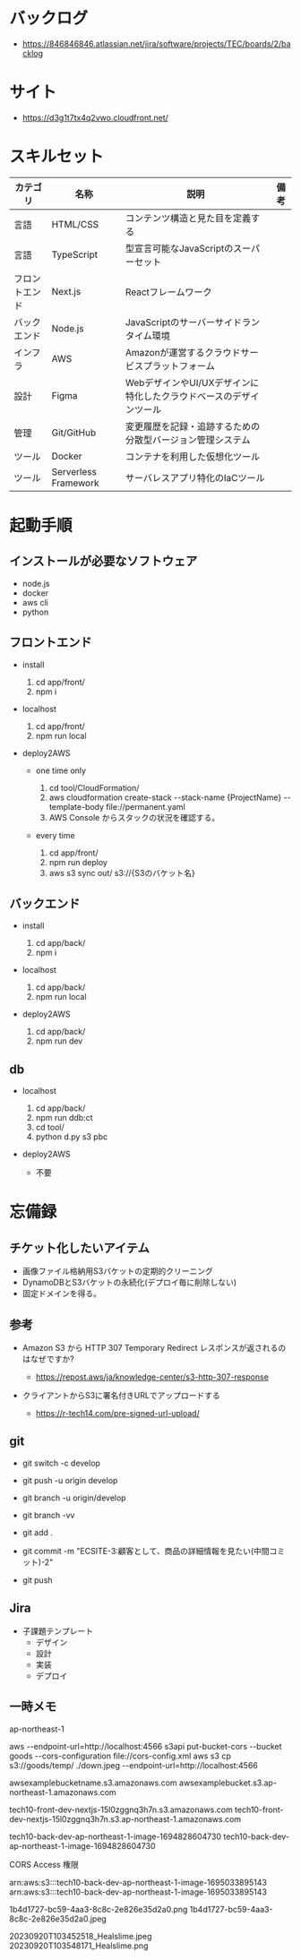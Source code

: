 # バックログ
  - https://846846846.atlassian.net/jira/software/projects/TEC/boards/2/backlog

# サイト
  - https://d3g1t7tx4q2vwo.cloudfront.net/

# スキルセット
  |カテゴリ|名称|説明|備考|
  |--|--|--|--|
  |言語|HTML/CSS|コンテンツ構造と見た目を定義する||
  |言語|TypeScript|型宣言可能なJavaScriptのスーパーセット||
  |フロントエンド|Next.js|Reactフレームワーク||
  |バックエンド|Node.js|JavaScriptのサーバーサイドランタイム環境||
  |インフラ|AWS|Amazonが運営するクラウドサービスプラットフォーム||
  |設計|Figma|WebデザインやUI/UXデザインに特化したクラウドベースのデザインツール||
  |管理|Git/GitHub|変更履歴を記録・追跡するための分散型バージョン管理システム||
  |ツール|Docker|コンテナを利用した仮想化ツール||
  |ツール|Serverless Framework|サーバレスアプリ特化のIaCツール||

# 起動手順
## インストールが必要なソフトウェア
  - node.js
  - docker
  - aws cli
  - python

## フロントエンド
  - install
    1. cd app/front/
    2. npm i

  - localhost
    1. cd app/front/
    2. npm run local

  - deploy2AWS
    - one time only
      1. cd tool/CloudFormation/
      2. aws cloudformation create-stack --stack-name {ProjectName} --template-body file://permanent.yaml
      3. AWS Console からスタックの状況を確認する。

    - every time
      1. cd app/front/
      2. npm run deploy
      3. aws s3 sync out/ s3://{S3のバケット名}

## バックエンド
  - install
    1. cd app/back/
    2. npm i

  - localhost
    1. cd app/back/
    2. npm run local

  - deploy2AWS
    1. cd app/back/
    2. npm run dev

## db
  - localhost
    1. cd app/back/
    2. npm run ddb:ct
    3. cd tool/
    4. python d.py s3 pbc

  - deploy2AWS
    - 不要

# 忘備録
## チケット化したいアイテム
  - 画像ファイル格納用S3バケットの定期的クリーニング
  - DynamoDBとS3バケットの永続化(デプロイ毎に削除しない)
  - 固定ドメインを得る。

## 参考
  - Amazon S3 から HTTP 307 Temporary Redirect レスポンスが返されるのはなぜですか?
    - https://repost.aws/ja/knowledge-center/s3-http-307-response

  - クライアントからS3に署名付きURLでアップロードする
    - https://r-tech14.com/pre-signed-url-upload/

## git
  - git switch -c develop
  - git push -u origin develop
  - git branch -u origin/develop
  - git branch -vv

  - git add .
  - git commit -m "ECSITE-3:顧客として、商品の詳細情報を見たい(中間コミット)-2"
  - git push

## Jira
  - 子課題テンプレート
    - デザイン
    - 設計
    - 実装
    - デプロイ

## 一時メモ
  ap-northeast-1

  aws --endpoint-url=http://localhost:4566 s3api put-bucket-cors --bucket goods --cors-configuration file://cors-config.xml
  aws s3 cp s3://goods/temp/ ./down.jpeg  --endpoint-url=http://localhost:4566 


awsexamplebucketname.s3.amazonaws.com
awsexamplebucket.s3.ap-northeast-1.amazonaws.com 

tech10-front-dev-nextjs-15l0zggnq3h7n.s3.amazonaws.com
tech10-front-dev-nextjs-15l0zggnq3h7n.s3.ap-northeast-1.amazonaws.com


tech10-back-dev-ap-northeast-1-image-1694828604730
tech10-back-dev-ap-northeast-1-image-1694828604730

CORS
Access 権限

arn:aws:s3:::tech10-back-dev-ap-northeast-1-image-1695033895143
arn:aws:s3:::tech10-back-dev-ap-northeast-1-image-1695033895143

1b4d1727-bc59-4aa3-8c8c-2e826e35d2a0.png
1b4d1727-bc59-4aa3-8c8c-2e826e35d2a0.jpeg

20230920T103452518_Healslime.jpeg
20230920T103548171_Healslime.png